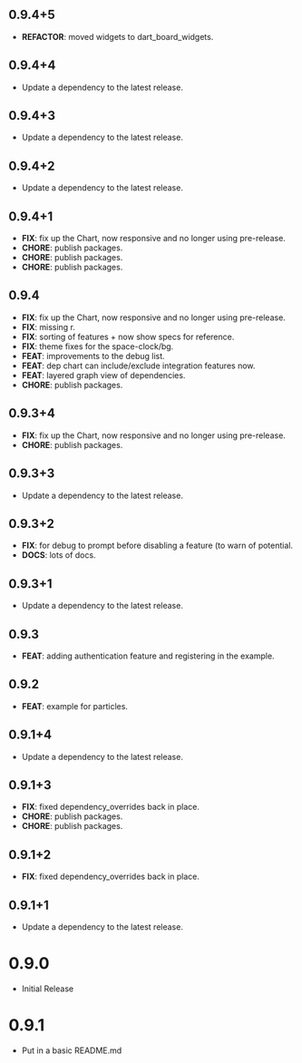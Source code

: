 ## 0.9.4+5

 - **REFACTOR**: moved widgets to dart_board_widgets.

## 0.9.4+4

 - Update a dependency to the latest release.

## 0.9.4+3

 - Update a dependency to the latest release.

## 0.9.4+2

 - Update a dependency to the latest release.

## 0.9.4+1

 - **FIX**: fix up the Chart, now responsive and no longer using pre-release.
 - **CHORE**: publish packages.
 - **CHORE**: publish packages.
 - **CHORE**: publish packages.

## 0.9.4

 - **FIX**: fix up the Chart, now responsive and no longer using pre-release.
 - **FIX**: missing r.
 - **FIX**: sorting of features + now show specs for reference.
 - **FIX**: theme fixes for the space-clock/bg.
 - **FEAT**: improvements to the debug list.
 - **FEAT**: dep chart can include/exclude integration features now.
 - **FEAT**: layered graph view of dependencies.
 - **CHORE**: publish packages.

## 0.9.3+4

 - **FIX**: fix up the Chart, now responsive and no longer using pre-release.
 - **CHORE**: publish packages.

## 0.9.3+3

 - Update a dependency to the latest release.

## 0.9.3+2

 - **FIX**: for debug to prompt before disabling a feature (to warn of potential.
 - **DOCS**: lots of docs.

## 0.9.3+1

 - Update a dependency to the latest release.

## 0.9.3

 - **FEAT**: adding authentication feature and registering in the example.

## 0.9.2

 - **FEAT**: example for particles.

## 0.9.1+4

 - Update a dependency to the latest release.

## 0.9.1+3

 - **FIX**: fixed dependency_overrides back in place.
 - **CHORE**: publish packages.
 - **CHORE**: publish packages.

## 0.9.1+2

 - **FIX**: fixed dependency_overrides back in place.

## 0.9.1+1

 - Update a dependency to the latest release.

# 0.9.0
- Initial Release

# 0.9.1
- Put in a basic README.md

